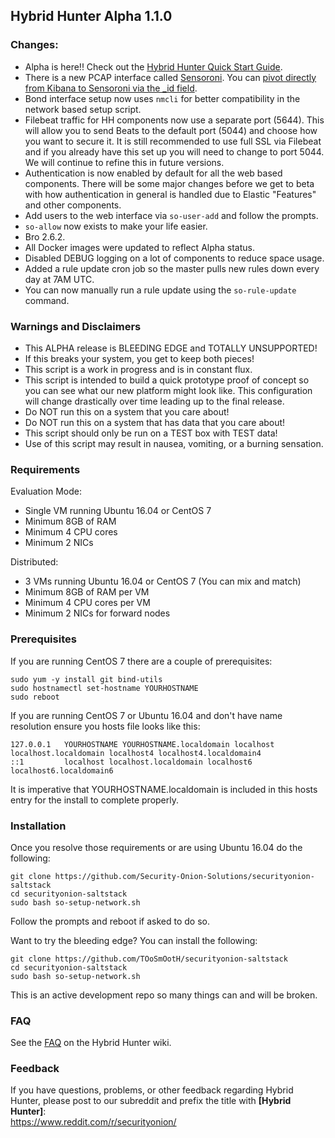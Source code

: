## Hybrid Hunter Alpha 1.1.0

### Changes:

- Alpha is here!! Check out the [Hybrid Hunter Quick Start Guide](https://github.com/Security-Onion-Solutions/securityonion-saltstack/wiki/Hybrid-Hunter-Quick-Start-Guide).
- There is a new PCAP interface called [Sensoroni](https://github.com/sensoroni/sensoroni). You can [pivot directly from Kibana to Sensoroni via the _id field](https://github.com/Security-Onion-Solutions/securityonion-saltstack/wiki/Pulling-PCAP).
- Bond interface setup now uses `nmcli` for better compatibility in the network based setup script.
- Filebeat traffic for HH components now use a separate port (5644). This will allow you to send Beats to the default port (5044) and choose how you want to secure it. It is still recommended to use full SSL via Filebeat and if you already have this set up you will need to change to port 5044. We will continue to refine this in future versions.
- Authentication is now enabled by default for all the web based components. There will be some major changes before we get to beta with how authentication in general is handled due to Elastic "Features" and other components.
- Add users to the web interface via `so-user-add` and follow the prompts.
- `so-allow` now exists to make your life easier.
- Bro 2.6.2.
- All Docker images were updated to reflect Alpha status.
- Disabled DEBUG logging on a lot of components to reduce space usage.
- Added a rule update cron job so the master pulls new rules down every day at 7AM UTC.
- You can now manually run a rule update using the `so-rule-update` command.

### Warnings and Disclaimers

- This ALPHA release is BLEEDING EDGE and TOTALLY UNSUPPORTED!  
- If this breaks your system, you get to keep both pieces!  
- This script is a work in progress and is in constant flux.  
- This script is intended to build a quick prototype proof of concept so you can see what our new platform might look like.  This configuration will change drastically over time leading up to the final release.  
- Do NOT run this on a system that you care about!  
- Do NOT run this on a system that has data that you care about!  
- This script should only be run on a TEST box with TEST data!  
- Use of this script may result in nausea, vomiting, or a burning sensation.  

### Requirements

Evaluation Mode:

- Single VM running Ubuntu 16.04 or CentOS 7
- Minimum 8GB of RAM
- Minimum 4 CPU cores
- Minimum 2 NICs

Distributed:

- 3 VMs running Ubuntu 16.04 or CentOS 7 (You can mix and match)
- Minimum 8GB of RAM per VM
- Minimum 4 CPU cores per VM
- Minimum 2 NICs for forward nodes

### Prerequisites

If you are running CentOS 7 there are a couple of prerequisites:

```
sudo yum -y install git bind-utils
sudo hostnamectl set-hostname YOURHOSTNAME
sudo reboot
```

If you are running CentOS 7 or Ubuntu 16.04 and don't have name resolution ensure you hosts file looks like this:

```
127.0.0.1   YOURHOSTNAME YOURHOSTNAME.localdomain localhost localhost.localdomain localhost4 localhost4.localdomain4
::1         localhost localhost.localdomain localhost6 localhost6.localdomain6
```  
It is imperative that YOURHOSTNAME.localdomain is included in this hosts entry for the install to complete properly.


### Installation

Once you resolve those requirements or are using Ubuntu 16.04 do the following:

```
git clone https://github.com/Security-Onion-Solutions/securityonion-saltstack
cd securityonion-saltstack
sudo bash so-setup-network.sh
```
Follow the prompts and reboot if asked to do so.

Want to try the bleeding edge? You can install the following:
```
git clone https://github.com/TOoSmOotH/securityonion-saltstack
cd securityonion-saltstack
sudo bash so-setup-network.sh
```
This is an active development repo so many things can and will be broken.

### FAQ
See the [FAQ](https://github.com/Security-Onion-Solutions/securityonion-saltstack/wiki/FAQ) on the Hybrid Hunter wiki.

### Feedback
If you have questions, problems, or other feedback regarding Hybrid Hunter, please post to our subreddit and prefix the title with **[Hybrid Hunter]**:<br>
https://www.reddit.com/r/securityonion/
